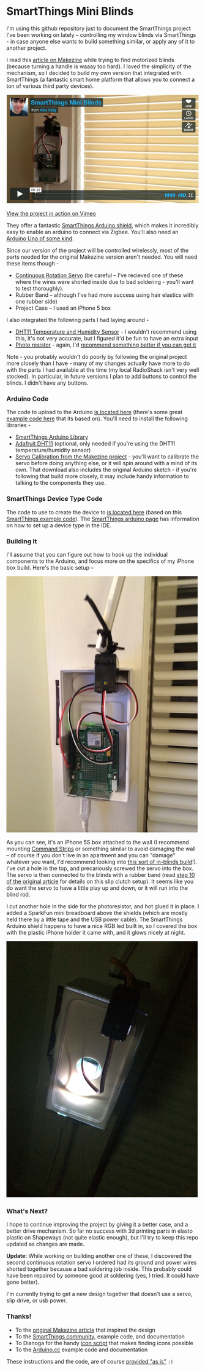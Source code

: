 SmartThings Mini Blinds
=======================

I'm using this github repository just to document the SmartThings project I've been working on lately – controlling my window blinds via SmartThings - in case anyone else wants to build something similar, or apply any of it to another project.

I read this [article on Makezine](http://makezine.com/projects/mini-blind-minder/) while trying to find motorized blinds (because turning a handle is waaay too hard). I loved the simplicity of the mechanism, so I decided to build my own version that integrated with SmartThings (a fantastic smart home platform that allows you to connect a ton of various third party devices). 

[![video](images/video.png)](https://vimeo.com/81291367)

[View the project in action on Vimeo](https://vimeo.com/81291367)

They offer a fantastic [SmartThings Arduino shield](https://shop.smartthings.com/#/products/smartthings-shield-arduino), which makes it incredibly easy to enable an arduino to connect via Zigbee. You'll also need an [Arduino Uno of some kind](https://www.sparkfun.com/products/11224). 

Since our version of the project will be controlled wirelessly, most of the parts needed for the original Makezine version aren't needed. You will need these items though -

- [Continuous Rotation Servo](http://www.parallax.com/product/900-00008) (be careful – I've recieved one of these where the wires were shorted inside due to bad soldering - you'll want to test thoroughly). 
- Rubber Band – although I've had more success using hair elastics with one rubber side)
- Project Case – I used an iPhone 5 box 

I also integrated the following parts I had laying around -

- [DHT11 Temperature and Humidity Sensor](https://www.adafruit.com/products/386) - I wouldn't recommend using this, it's not very accurate, but I figured it'd be fun to have an extra input
- [Photo resistor](http://bildr.org/2012/11/photoresistor-arduino/) - again, I'd [recommend something better if you can get it](http://bildr.org/2011/09/tsl230r-arduino/)

Note - you probably wouldn't do poorly by following the original project more closely than I have - many of my changes actually have more to do with the parts I had available at the time (my local RadioShack isn't very well stocked). In particular, in future versions I plan to add buttons to control the blinds. I didn't have any buttons.

### Arduino Code
The code to upload to the Arduino [is located here](arduino-code.ino) (there's some great [example code here](https://gist.github.com/aurman/6546221) that its based on). You'll need to install the following libraries -

- [SmartThings Arduino Library](http://build.smartthings.com/arduino/)
- [Adafruit DHT11](https://github.com/adafruit/DHT-sensor-library) (optional, only needed if you're using the DHT11 temperature/humidity sensor)
- [Servo Calibration from the Makezine project](http://grathio.com/assets/make/blind_minder_arduino.zip) - you'll want to calibrate the servo before doing anything else, or it will spin around with a mind of its own. That download also includes the original Arduino sketch - if you're following that build more closely, it may include handy information to talking to the components they use. 
 
### SmartThings Device Type Code
The code to use to create the device to [is located here](device-type.groovy) (based on this [SmartThings example code](https://gist.github.com/aurman/6862503)). The [SmartThings arduino page](http://build.smartthings.com/arduino/) has information on how to set up a device type in the IDE. 

### Building It
I'll assume that you can figure out how to hook up the individual components to the Arduino, and focus more on the specifics of my iPhone box build. Here's the basic setup –

![1](images/1.jpg)

As you can see, it's an iPhone 5S box attached to the wall (I recommend mounting [Command Strips](http://www.command.com/wps/portal/3M/en_US/NACommand/Command/) or something similar to avoid damaging the wall – of course if you don't live in an apartment and you can "damage" whatever you want, I'd recommend looking into [this sort of in-blinds build](https://homeawesomation.wordpress.com/2013/02/26/automated-window-blinds-with-arduino/)!). I've cut a hole in the top, and precariously screwed the servo into the box. The servo is then connected to the blinds with a rubber band (read [step 10 of the original article](http://makezine.com/projects/mini-blind-minder/) for details on this slip clutch setup). It seems like you do want the servo to have a little play up and down, or it will run into the blind rod. 

I cut another hole in the side for the photoresistor, and hot glued it in place. I added a SparkFun mini breadboard above the shields (which are mostly held there by a little tape and the USB power cable). The SmartThings Arduino shield happens to have a nice RGB led built in, so I covered the box with the plastic iPhone holder it came with, and it glows nicely at night. 

![2](images/2.jpg)

### What's Next?

I hope to continue improving the project by giving it a better case, and a better drive mechanism. So far no success with 3d printing parts in elasto plastic on Shapeways (not quite elastic enough), but I'll try to keep this repo updated as changes are made. 

**Update:** While working on building another one of these, I discovered the second continuous rotation servo I ordered had its ground and power wires shorted together because a bad soldering job inside. This probably could have been repaired by someone good at soldering (yes, I tried. It could have gone better).

I'm currently trying to get a new design together that doesn't use a servo, slip drive, or usb power. 

### Thanks!

- To the [original Makezine article](http://makezine.com/projects/mini-blind-minder/) that inspired the design
- To the [SmartThings community](http://build.smartthings.com), example code, and documentation
- To Dianoga for the handy [icon script](http://scripts.3dgo.net/smartthings/icons/) that makes finding icons possible
- To the [Arduino.cc](http://arduino.cc) example code and documentation

These instructions and the code, are of course [provided "as is"](https://gist.github.com/alexking/7852271) `:)`
